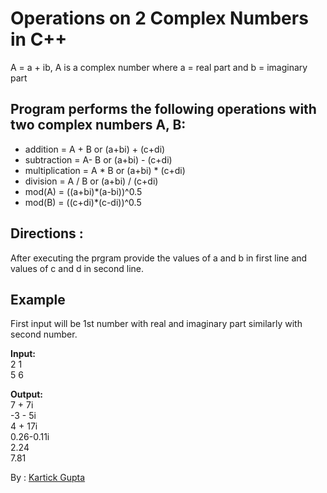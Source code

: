 # Operations on 2 Complex Numbers in C++
A = a + ib, A is a complex number where a = real part and b = imaginary part

## Program performs the following  operations with two complex numbers A, B:

* addition =        A + B or (a+bi) + (c+di)
* subtraction =     A- B or (a+bi) - (c+di)
* multiplication =  A * B or (a+bi) * (c+di)
* division =        A / B or (a+bi) / (c+di)
* mod(A) =          ((a+bi)*(a-bi))^0.5
* mod(B) =          ((c+di)*(c-di))^0.5

## Directions : 
After executing the prgram provide the values of a and b in first line and values of c and d in second line.

## Example
First input will be 1st number with real and imaginary part similarly with second number.

<b>Input:</b> <br>
2 1 <br>
5 6

<b>Output:</b> <br>
7 + 7i <br>
-3 - 5i <br>
4 + 17i <br>
0.26-0.11i <br>
2.24 <br>
7.81 <br>

By : [Kartick Gupta](https://github.com/kartickgupta) 
